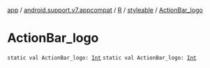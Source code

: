 [app](../../../index.md) / [android.support.v7.appcompat](../../index.md) / [R](../index.md) / [styleable](index.md) / [ActionBar_logo](./-action-bar_logo.md)

# ActionBar_logo

`static val ActionBar_logo: `[`Int`](https://kotlinlang.org/api/latest/jvm/stdlib/kotlin/-int/index.html)
`static val ActionBar_logo: `[`Int`](https://kotlinlang.org/api/latest/jvm/stdlib/kotlin/-int/index.html)